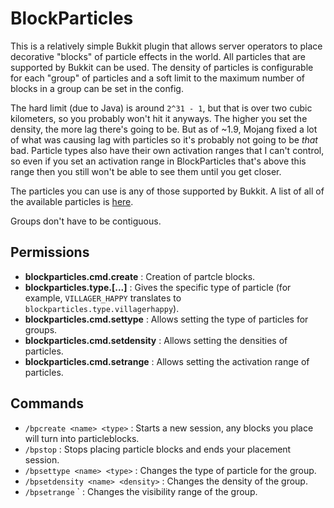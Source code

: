 # BlockParticles

This is a relatively simple Bukkit plugin that allows server operators to place
decorative "blocks" of particle effects in the world.  All particles that are
supported by Bukkit can be used.  The density of particles is configurable for
each "group" of particles and a soft limit to the maximum number of blocks in
a group can be set in the config.

The hard limit (due to Java) is around `2^31 - 1`, but that is over two cubic
kilometers, so you probably won't hit it anyways.  The higher you set the
density, the more lag there's going to be.  But as of ~1.9, Mojang fixed a lot
of what was causing lag with particles so it's probably not going to be *that*
bad.  Particle types also have their own activation ranges that I can't
control, so even if you set an activation range in BlockParticles that's above
this range then you still won't be able to see them until you get closer.

The particles you can use is any of those supported by Bukkit.  A list of all
of the available particles is [here](https://hub.spigotmc.org/javadocs/bukkit/org/bukkit/Particle.html).

Groups don't have to be contiguous.

## Permissions

* **blockparticles.cmd.create** : Creation of partcle blocks.
* **blockparticles.type.[...]** : Gives the specific type of particle (for example, `VILLAGER_HAPPY` translates to `blockparticles.type.villagerhappy`).
* **blockparticles.cmd.settype** : Allows setting the type of particles for groups.
* **blockparticles.cmd.setdensity** : Allows setting the densities of particles.
* **blockparticles.cmd.setrange** : Allows setting the activation range of particles.

## Commands

* `/bpcreate <name> <type>` : Starts a new session, any blocks you place will turn into particleblocks.
* `/bpstop` : Stops placing particle blocks and ends your placement session.
* `/bpsettype <name> <type>` : Changes the type of particle for the group.
* `/bpsetdensity <name> <density>` : Changes the density of the group.
* `/bpsetrange` <name> <range>` : Changes the visibility range of the group.

